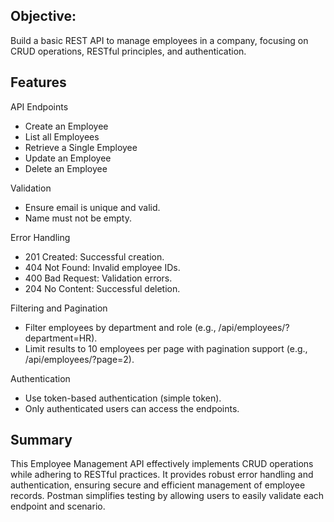 ## Objective: 
Build a basic REST API to manage employees in a company, focusing on CRUD operations, RESTful principles, and authentication.

## Features

API Endpoints
- Create an Employee
- List all Employees
- Retrieve a Single Employee
- Update an Employee
- Delete an Employee

Validation
- Ensure email is unique and valid.
- Name must not be empty.

Error Handling
- 201 Created: Successful creation.
- 404 Not Found: Invalid employee IDs.
- 400 Bad Request: Validation errors.
- 204 No Content: Successful deletion.
  
Filtering and Pagination
- Filter employees by department and role (e.g., /api/employees/?department=HR).
- Limit results to 10 employees per page with pagination support (e.g., /api/employees/?page=2).

Authentication
- Use token-based authentication (simple token).
- Only authenticated users can access the endpoints.

## Summary
This Employee Management API effectively implements CRUD operations while adhering to RESTful practices. It provides robust error handling and authentication, ensuring secure and efficient management of employee records. Postman simplifies testing by allowing users to easily validate each endpoint and scenario.

